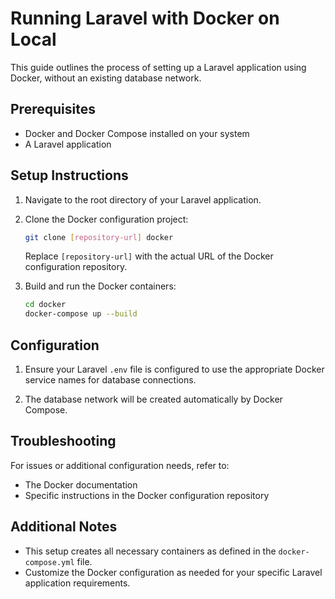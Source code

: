 # Running Laravel with Docker on Local

This guide outlines the process of setting up a Laravel application using Docker, without an existing database network.

## Prerequisites

- Docker and Docker Compose installed on your system
- A Laravel application

## Setup Instructions

1. Navigate to the root directory of your Laravel application.

2. Clone the Docker configuration project:
   ```bash
   git clone [repository-url] docker
   ```
   Replace `[repository-url]` with the actual URL of the Docker configuration repository.

3. Build and run the Docker containers:
   ```bash
   cd docker
   docker-compose up --build
   ```

## Configuration

1. Ensure your Laravel `.env` file is configured to use the appropriate Docker service names for database connections.

2. The database network will be created automatically by Docker Compose.

## Troubleshooting

For issues or additional configuration needs, refer to:
- The Docker documentation
- Specific instructions in the Docker configuration repository

## Additional Notes

- This setup creates all necessary containers as defined in the `docker-compose.yml` file.
- Customize the Docker configuration as needed for your specific Laravel application requirements.
